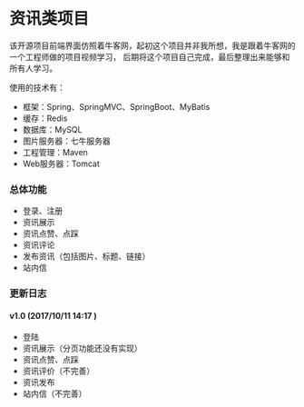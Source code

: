 # 资讯类项目 
该开源项目前端界面仿照着牛客网，起初这个项目并非我所想，我是跟着牛客网的一个工程师做的项目视频学习，
后期将这个项目自己完成，最后整理出来能够和所有人学习。

使用的技术有：

* 框架：Spring、SpringMVC、SpringBoot、MyBatis
* 缓存：Redis
* 数据库：MySQL
* 图片服务器：七牛服务器
* 工程管理：Maven
* Web服务器：Tomcat

### 总体功能 

* 登录、注册
* 资讯展示
* 资讯点赞、点踩
* 资讯评论
* 发布资讯（包括图片、标题、链接）
* 站内信


### 更新日志 
#### v1.0 (2017/10/11 14:17 ) 
* 登陆
* 资讯展示（分页功能还没有实现）
* 资讯点赞、点踩
* 资讯评价（不完善）
* 资讯发布
* 站内信（不完善）
